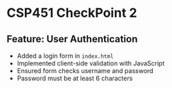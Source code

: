 # CSP451 CheckPoint 2

## Feature: User Authentication
- Added a login form in `index.html`
- Implemented client-side validation with JavaScript
- Ensured form checks username and password
- Password must be at least 6 characters
